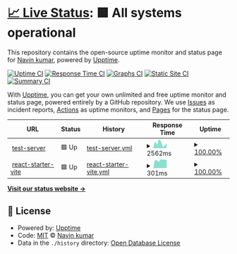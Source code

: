 # [📈 Live Status](https://1995navinkumar.github.io/service-status): <!--live status--> **🟩 All systems operational**

This repository contains the open-source uptime monitor and status page for [Navin kumar](https://1995navinkumar.github.io/service-status), powered by [Upptime](https://github.com/upptime/upptime).

[![Uptime CI](https://github.com/1995navinkumar/service-status/workflows/Uptime%20CI/badge.svg)](https://github.com/1995navinkumar/service-status/actions?query=workflow%3A%22Uptime+CI%22)
[![Response Time CI](https://github.com/1995navinkumar/service-status/workflows/Response%20Time%20CI/badge.svg)](https://github.com/1995navinkumar/service-status/actions?query=workflow%3A%22Response+Time+CI%22)
[![Graphs CI](https://github.com/1995navinkumar/service-status/workflows/Graphs%20CI/badge.svg)](https://github.com/1995navinkumar/service-status/actions?query=workflow%3A%22Graphs+CI%22)
[![Static Site CI](https://github.com/1995navinkumar/service-status/workflows/Static%20Site%20CI/badge.svg)](https://github.com/1995navinkumar/service-status/actions?query=workflow%3A%22Static+Site+CI%22)
[![Summary CI](https://github.com/1995navinkumar/service-status/workflows/Summary%20CI/badge.svg)](https://github.com/1995navinkumar/service-status/actions?query=workflow%3A%22Summary+CI%22)

With [Upptime](https://upptime.js.org), you can get your own unlimited and free uptime monitor and status page, powered entirely by a GitHub repository. We use [Issues](https://github.com/1995navinkumar/service-status/issues) as incident reports, [Actions](https://github.com/1995navinkumar/service-status/actions) as uptime monitors, and [Pages](https://1995navinkumar.github.io/service-status) for the status page.

<!--start: status pages-->
<!-- This summary is generated by Upptime (https://github.com/upptime/upptime) -->
<!-- Do not edit this manually, your changes will be overwritten -->
<!-- prettier-ignore -->
| URL | Status | History | Response Time | Uptime |
| --- | ------ | ------- | ------------- | ------ |
| <img alt="" src="https://icons.duckduckgo.com/ip3/gently-concise-dogfish.ngrok-free.app.ico" height="13"> [test-server](https://gently-concise-dogfish.ngrok-free.app/test-server) | 🟩 Up | [test-server.yml](https://github.com/1995navinkumar/service-status/commits/HEAD/history/test-server.yml) | <details><summary><img alt="Response time graph" src="./graphs/test-server/response-time-week.png" height="20"> 2562ms</summary><br><a href="https://1995navinkumar.github.io/service-status/history/test-server"><img alt="Response time 2981" src="https://img.shields.io/endpoint?url=https%3A%2F%2Fraw.githubusercontent.com%2F1995navinkumar%2Fservice-status%2FHEAD%2Fapi%2Ftest-server%2Fresponse-time.json"></a><br><a href="https://1995navinkumar.github.io/service-status/history/test-server"><img alt="24-hour response time 4024" src="https://img.shields.io/endpoint?url=https%3A%2F%2Fraw.githubusercontent.com%2F1995navinkumar%2Fservice-status%2FHEAD%2Fapi%2Ftest-server%2Fresponse-time-day.json"></a><br><a href="https://1995navinkumar.github.io/service-status/history/test-server"><img alt="7-day response time 2562" src="https://img.shields.io/endpoint?url=https%3A%2F%2Fraw.githubusercontent.com%2F1995navinkumar%2Fservice-status%2FHEAD%2Fapi%2Ftest-server%2Fresponse-time-week.json"></a><br><a href="https://1995navinkumar.github.io/service-status/history/test-server"><img alt="30-day response time 2927" src="https://img.shields.io/endpoint?url=https%3A%2F%2Fraw.githubusercontent.com%2F1995navinkumar%2Fservice-status%2FHEAD%2Fapi%2Ftest-server%2Fresponse-time-month.json"></a><br><a href="https://1995navinkumar.github.io/service-status/history/test-server"><img alt="1-year response time 2981" src="https://img.shields.io/endpoint?url=https%3A%2F%2Fraw.githubusercontent.com%2F1995navinkumar%2Fservice-status%2FHEAD%2Fapi%2Ftest-server%2Fresponse-time-year.json"></a></details> | <details><summary><a href="https://1995navinkumar.github.io/service-status/history/test-server">100.00%</a></summary><a href="https://1995navinkumar.github.io/service-status/history/test-server"><img alt="All-time uptime 99.97%" src="https://img.shields.io/endpoint?url=https%3A%2F%2Fraw.githubusercontent.com%2F1995navinkumar%2Fservice-status%2FHEAD%2Fapi%2Ftest-server%2Fuptime.json"></a><br><a href="https://1995navinkumar.github.io/service-status/history/test-server"><img alt="24-hour uptime 100.00%" src="https://img.shields.io/endpoint?url=https%3A%2F%2Fraw.githubusercontent.com%2F1995navinkumar%2Fservice-status%2FHEAD%2Fapi%2Ftest-server%2Fuptime-day.json"></a><br><a href="https://1995navinkumar.github.io/service-status/history/test-server"><img alt="7-day uptime 100.00%" src="https://img.shields.io/endpoint?url=https%3A%2F%2Fraw.githubusercontent.com%2F1995navinkumar%2Fservice-status%2FHEAD%2Fapi%2Ftest-server%2Fuptime-week.json"></a><br><a href="https://1995navinkumar.github.io/service-status/history/test-server"><img alt="30-day uptime 100.00%" src="https://img.shields.io/endpoint?url=https%3A%2F%2Fraw.githubusercontent.com%2F1995navinkumar%2Fservice-status%2FHEAD%2Fapi%2Ftest-server%2Fuptime-month.json"></a><br><a href="https://1995navinkumar.github.io/service-status/history/test-server"><img alt="1-year uptime 99.97%" src="https://img.shields.io/endpoint?url=https%3A%2F%2Fraw.githubusercontent.com%2F1995navinkumar%2Fservice-status%2FHEAD%2Fapi%2Ftest-server%2Fuptime-year.json"></a></details>
| <img alt="" src="https://icons.duckduckgo.com/ip3/gently-concise-dogfish.ngrok-free.app.ico" height="13"> [react-starter-vite](https://gently-concise-dogfish.ngrok-free.app/react-starter-vite/) | 🟩 Up | [react-starter-vite.yml](https://github.com/1995navinkumar/service-status/commits/HEAD/history/react-starter-vite.yml) | <details><summary><img alt="Response time graph" src="./graphs/react-starter-vite/response-time-week.png" height="20"> 301ms</summary><br><a href="https://1995navinkumar.github.io/service-status/history/react-starter-vite"><img alt="Response time 296" src="https://img.shields.io/endpoint?url=https%3A%2F%2Fraw.githubusercontent.com%2F1995navinkumar%2Fservice-status%2FHEAD%2Fapi%2Freact-starter-vite%2Fresponse-time.json"></a><br><a href="https://1995navinkumar.github.io/service-status/history/react-starter-vite"><img alt="24-hour response time 253" src="https://img.shields.io/endpoint?url=https%3A%2F%2Fraw.githubusercontent.com%2F1995navinkumar%2Fservice-status%2FHEAD%2Fapi%2Freact-starter-vite%2Fresponse-time-day.json"></a><br><a href="https://1995navinkumar.github.io/service-status/history/react-starter-vite"><img alt="7-day response time 301" src="https://img.shields.io/endpoint?url=https%3A%2F%2Fraw.githubusercontent.com%2F1995navinkumar%2Fservice-status%2FHEAD%2Fapi%2Freact-starter-vite%2Fresponse-time-week.json"></a><br><a href="https://1995navinkumar.github.io/service-status/history/react-starter-vite"><img alt="30-day response time 309" src="https://img.shields.io/endpoint?url=https%3A%2F%2Fraw.githubusercontent.com%2F1995navinkumar%2Fservice-status%2FHEAD%2Fapi%2Freact-starter-vite%2Fresponse-time-month.json"></a><br><a href="https://1995navinkumar.github.io/service-status/history/react-starter-vite"><img alt="1-year response time 296" src="https://img.shields.io/endpoint?url=https%3A%2F%2Fraw.githubusercontent.com%2F1995navinkumar%2Fservice-status%2FHEAD%2Fapi%2Freact-starter-vite%2Fresponse-time-year.json"></a></details> | <details><summary><a href="https://1995navinkumar.github.io/service-status/history/react-starter-vite">100.00%</a></summary><a href="https://1995navinkumar.github.io/service-status/history/react-starter-vite"><img alt="All-time uptime 99.96%" src="https://img.shields.io/endpoint?url=https%3A%2F%2Fraw.githubusercontent.com%2F1995navinkumar%2Fservice-status%2FHEAD%2Fapi%2Freact-starter-vite%2Fuptime.json"></a><br><a href="https://1995navinkumar.github.io/service-status/history/react-starter-vite"><img alt="24-hour uptime 100.00%" src="https://img.shields.io/endpoint?url=https%3A%2F%2Fraw.githubusercontent.com%2F1995navinkumar%2Fservice-status%2FHEAD%2Fapi%2Freact-starter-vite%2Fuptime-day.json"></a><br><a href="https://1995navinkumar.github.io/service-status/history/react-starter-vite"><img alt="7-day uptime 100.00%" src="https://img.shields.io/endpoint?url=https%3A%2F%2Fraw.githubusercontent.com%2F1995navinkumar%2Fservice-status%2FHEAD%2Fapi%2Freact-starter-vite%2Fuptime-week.json"></a><br><a href="https://1995navinkumar.github.io/service-status/history/react-starter-vite"><img alt="30-day uptime 100.00%" src="https://img.shields.io/endpoint?url=https%3A%2F%2Fraw.githubusercontent.com%2F1995navinkumar%2Fservice-status%2FHEAD%2Fapi%2Freact-starter-vite%2Fuptime-month.json"></a><br><a href="https://1995navinkumar.github.io/service-status/history/react-starter-vite"><img alt="1-year uptime 99.96%" src="https://img.shields.io/endpoint?url=https%3A%2F%2Fraw.githubusercontent.com%2F1995navinkumar%2Fservice-status%2FHEAD%2Fapi%2Freact-starter-vite%2Fuptime-year.json"></a></details>

<!--end: status pages-->

[**Visit our status website →**](https://1995navinkumar.github.io/service-status)

## 📄 License

- Powered by: [Upptime](https://github.com/upptime/upptime)
- Code: [MIT](./LICENSE) © [Navin kumar](https://1995navinkumar.github.io/service-status)
- Data in the `./history` directory: [Open Database License](https://opendatacommons.org/licenses/odbl/1-0/)
